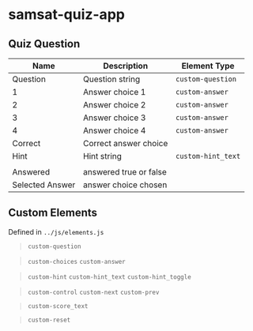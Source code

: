 # samsat-quiz-app

## Quiz Question

| Name            | Description            | Element Type       |
| --------------- | ---------------------- | ------------------ |
| Question        | Question string        | `custom-question`  |
| 1               | Answer choice 1        | `custom-answer`    |
| 2               | Answer choice 2        | `custom-answer`    |
| 3               | Answer choice 3        | `custom-answer`    |
| 4               | Answer choice 4        | `custom-answer`    |
| Correct         | Correct answer choice  |
| Hint            | Hint string            | `custom-hint_text` |
|                 |                        |
| Answered        | answered true or false |
| Selected Answer | answer choice chosen   |

## Custom Elements

Defined in `../js/elements.js`

> `custom-question`

> `custom-choices`
> `custom-answer`

>`custom-hint`
> `custom-hint_text`
> `custom-hint_toggle`

> `custom-control`
> `custom-next`
> `custom-prev`

> `custom-score_text`

> `custom-reset`
